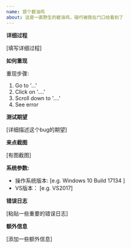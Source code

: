 ```yaml
---
name: 提个碧油鸡
about: 这是一直野生的碧油鸡，碰巧被我在门口给看到了
---
```


**详细过程**

[填写详细过程]

**如何重现**

重现步骤:

1. Go to '...'
2. Click on '....'
3. Scroll down to '....'
4. See error

**测试期望**

[详细描述这个bug的期望]

**来点截图**

[有图截图]

**系统参数:**

- 操作系统版本: [e.g. Windows 10 Build 17134 ]
- VS版本： [e.g. VS2017]

**错误日志**

[粘贴一些重要的错误日志]

**额外信息**

[添加一些额外信息]
